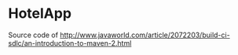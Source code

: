 HotelApp
========

Source code of http://www.javaworld.com/article/2072203/build-ci-sdlc/an-introduction-to-maven-2.html
